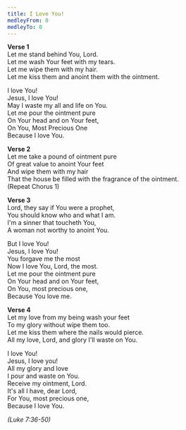 ```yaml
---
title: I Love You!
medleyFrom: 0
medleyTo: 0
---
```


**Verse 1**  
Let me stand behind You, Lord.  
Let me wash Your feet with my tears.  
Let me wipe them with my hair.  
Let me kiss them and anoint them with the ointment.  

I love You!  
Jesus, I love You!  
May I waste my all and life on You.  
Let me pour the ointment pure  
On Your head and on Your feet,  
On You, Most Precious One  
Because I love You.

**Verse 2**  
Let me take a pound of ointment pure  
Of great value to anoint Your feet  
And wipe them with my hair  
That the house be filled with the fragrance of the ointment.  
(Repeat Chorus 1)

**Verse 3**  
Lord, they say if You were a prophet,  
You should know who and what I am.  
I'm a sinner that toucheth You,  
A woman not worthy to anoint You.

But I love You!  
Jesus, I love You!  
You forgave me the most  
Now I love You, Lord, the most.  
Let me pour the ointment pure  
On Your head and on Your feet,  
On You, most precious one,  
Because You love me.

**Verse 4**  
Let my love from my being wash your feet  
To my glory without wipe them too.  
Let me kiss them where the nails would pierce.  
All my love, Lord, and glory I'll waste on You.

I love You!  
Jesus, I love you!  
All my glory and love  
I pour and waste on You.  
Receive my ointment, Lord.  
It's all I have, dear Lord,  
For You, most precious one,  
Because I love You.

_(Luke 7:36-50)_

